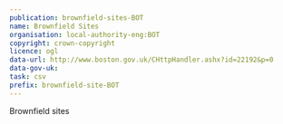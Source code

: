 ```yaml
---
publication: brownfield-sites-BOT
name: Brownfield Sites
organisation: local-authority-eng:BOT
copyright: crown-copyright
licence: ogl
data-url: http://www.boston.gov.uk/CHttpHandler.ashx?id=22192&p=0
data-gov-uk: 
task: csv
prefix: brownfield-site-BOT
---
```


Brownfield sites

